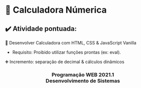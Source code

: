 # 💯 Calculadora Númerica

## ✔️ Atividade pontuada:

📑 Desenvolver Calculadora com HTML, CSS & JavaScript Vanilla

* 	Requisito: Proibido utilizar funções prontas (ex: eval).

➕ Incremento: separação de decimal & cálculos dinâmicos 

<h3 align="center"> Programação WEB 2021.1 <br> Desenvolvimento de Sistemas</h3>
